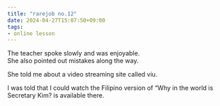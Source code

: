 ```yaml
---
title: "rarejob no.12"
date: 2024-04-27T15:07:50+09:00
tags:
- online lesson
---
```



The teacher spoke slowly and was enjoyable.  
She also pointed out mistakes along the way.

She told me about a video streaming site called viu.

I was told that I could watch the Filipino version of “Why in the world is Secretary Kim? is available there.